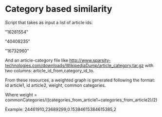 Category based similarity
======
Script that takes as input a list of article ids:

"16281554"

"40408235"

"16732960"

And an article-category file like http://www.sparsity-technologies.com/downloads/WikipediaDump/article_category.tar.gz with two columns: article_id_from,category_id_to.

From these resources, a weighted graph is generated following the format: id article1, id article2, weight, common categories.

Where weight = commonCategories/((categories_from_article1+categories_from_article2)/2)

Example: 24461910,23689299,0.15384615384615385,2
